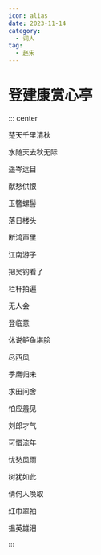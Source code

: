 ```yaml
---
icon: alias
date: 2023-11-14
category:
  - 词人
tag:
  - 赵宋
---
```


# 登建康赏心亭

<!-- more -->


::: center 

楚天千里清秋

水随天去秋无际

遥岑远目

献愁供恨

玉簪螺髻

落日楼头

断鸿声里

江南游子

把吴钩看了

栏杆拍遍

无人会

登临意


休说鲈鱼堪脍

尽西风

季鹰归未

求田问舍

怕应羞见

刘郎才气

可惜流年

忧愁风雨

树犹如此

倩何人唤取

红巾翠袖

揾英雄泪

:::